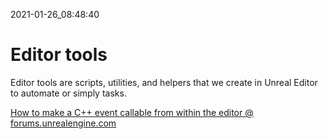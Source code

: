 2021-01-26_08:48:40

# Editor tools

Editor tools are scripts, utilities, and helpers that we create in Unreal Editor to automate or simply tasks.

[How to make a C++ event callable from within the editor @ forums.unrealengine.com](https://forums.unrealengine.com/development-discussion/c-gameplay-programming/91130-how-to-make-a-c-event-callable-from-within-the-editor)